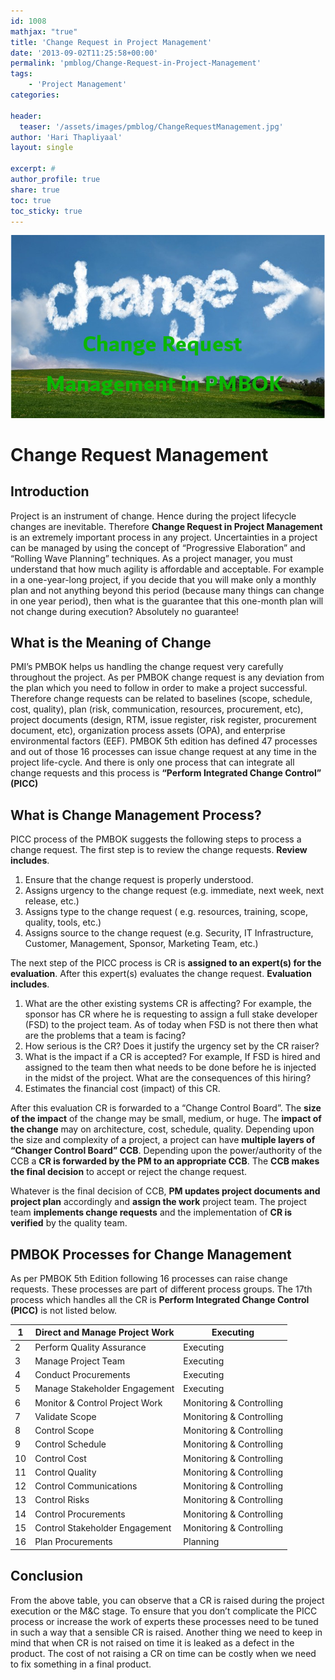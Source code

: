 ```yaml
---
id: 1008   
mathjax: "true"
title: 'Change Request in Project Management'
date: '2013-09-02T11:25:58+00:00'
permalink: 'pmblog/Change-Request-in-Project-Management'
tags: 
    - 'Project Management'
categories:

header:
  teaser: '/assets/images/pmblog/ChangeRequestManagement.jpg'
author: 'Hari Thapliyaal'
layout: single

excerpt: #
author_profile: true
share: true
toc: true   
toc_sticky: true
---
```

![](/assets/images/pmblog/ChangeRequestManagement.jpg)   

# Change Request Management 

## Introduction

Project is an instrument of change. Hence during the project lifecycle changes are inevitable. Therefore **Change Request in Project Management** is an extremely important process in any project. Uncertainties in a project can be managed by using the concept of “Progressive Elaboration” and “Rolling Wave Planning” techniques. As a project manager, you must understand that how much agility is affordable and acceptable. For example in a one-year-long project, if you decide that you will make only a monthly plan and not anything beyond this period (because many things can change in one year period), then what is the guarantee that this one-month plan will not change during execution? Absolutely no guarantee!

## What is the Meaning of Change

PMI’s PMBOK helps us handling the change request very carefully throughout the project. As per PMBOK change request is any deviation from the plan which you need to follow in order to make a project successful. Therefore change requests can be related to baselines (scope, schedule, cost, quality), plan (risk, communication, resources, procurement, etc), project documents (design, RTM, issue register, risk register, procurement document, etc), organization process assets (OPA), and enterprise environmental factors (EEF). PMBOK 5th edition has defined 47 processes and out of those 16 processes can issue change request at any time in the project life-cycle. And there is only one process that can integrate all change requests and this process is **“Perform Integrated Change Control” (PICC)**

## What is Change Management Process?

PICC process of the PMBOK suggests the following steps to process a change request. The first step is to review the change requests. **Review includes**.

1. Ensure that the change request is properly understood.
2. Assigns urgency to the change request (e.g. immediate, next week, next release, etc.)
3. Assigns type to the change request ( e.g. resources, training, scope, quality, tools, etc.)
4. Assigns source to the change request (e.g. Security, IT Infrastructure, Customer, Management, Sponsor, Marketing Team, etc.)

The next step of the PICC process is CR is **assigned to an expert(s) for the evaluation**. After this expert(s) evaluates the change request. **Evaluation includes**.

1. What are the other existing systems CR is affecting? For example, the sponsor has CR where he is requesting to assign a full stake developer (FSD) to the project team. As of today when FSD is not there then what are the problems that a team is facing?
2. How serious is the CR? Does it justify the urgency set by the CR raiser?
3. What is the impact if a CR is accepted? For example, If FSD is hired and assigned to the team then what needs to be done before he is injected in the midst of the project. What are the consequences of this hiring?
4. Estimates the financial cost (impact) of this CR.

After this evaluation CR is forwarded to a “Change Control Board”. The **size of the impact** of the change may be small, medium, or huge. The **impact of the change** may on architecture, cost, schedule, quality. Depending upon the size and complexity of a project, a project can have **multiple layers of “Changer Control Board” CCB**. Depending upon the power/authority of the CCB a **CR is forwarded by the PM to an appropriate CCB**. The **CCB makes the final decision** to accept or reject the change request.

Whatever is the final decision of CCB, **PM updates project documents and project plan** accordingly and **assign the work** project team. The project team **implements change requests** and the implementation of **CR is verified** by the quality team.

## PMBOK Processes for Change Management

As per PMBOK 5th Edition following 16 processes can raise change requests. These processes are part of different process groups. The 17th process which handles all the CR is **Perform Integrated Change Control (PICC)** is not listed below.

| 1 | Direct and Manage Project Work | Executing |
|---|---|---|
| 2 | Perform Quality Assurance | Executing |
| 3 | Manage Project Team | Executing |
| 4 | Conduct Procurements | Executing |
| 5 | Manage Stakeholder Engagement | Executing |
| 6 | Monitor &amp; Control Project Work | Monitoring &amp; Controlling |
| 7 | Validate Scope | Monitoring &amp; Controlling |
| 8 | Control Scope | Monitoring &amp; Controlling |
| 9 | Control Schedule | Monitoring &amp; Controlling |
| 10 | Control Cost | Monitoring &amp; Controlling |
| 11 | Control Quality | Monitoring &amp; Controlling |
| 12 | Control Communications | Monitoring &amp; Controlling |
| 13 | Control Risks | Monitoring &amp; Controlling |
| 14 | Control Procurements | Monitoring &amp; Controlling |
| 15 | Control Stakeholder Engagement | Monitoring &amp; Controlling |
| 16 | Plan Procurements | Planning |

## Conclusion

From the above table, you can observe that a CR is raised during the project execution or the M&amp;C stage. To ensure that you don’t complicate the PICC process or increase the work of experts these processes need to be tuned in such a way that a sensible CR is raised. Another thing we need to keep in mind that when CR is not raised on time it is leaked as a defect in the product. The cost of not raising a CR on time can be costly when we need to fix something in a final product.